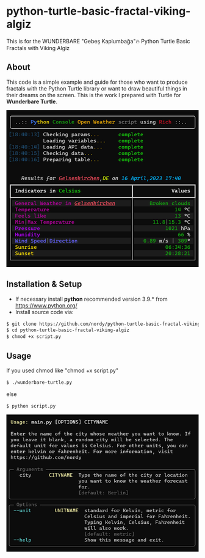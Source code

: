 # python-turtle-basic-fractal-viking-algiz
This is for the WUNDERBARE "Gebeş Kaplumbağa"🔥 Python Turtle Basic Fractals with Viking Algiz

## About

This code is a simple example and guide for those who want to produce fractals with the Python Turtle library or want to draw beautiful things in their dreams on the screen. This is the work I prepared with Turtle for **Wunderbare Turtle**.

![Uygulama Ekran Görüntüsü](https://github.com/nordy/python-rich-console-weather-script/blob/main/screenshots/python_rich_weather_results_screen.jpg?text=Console+Results)

## Installation & Setup

- If necessary install **python** recommended version 3.9.\* from https://www.python.org/
- Install source code via:

```bash
$ git clone https://github.com/nordy/python-turtle-basic-fractal-viking-algiz
$ cd python-turtle-basic-fractal-viking-algiz
$ chmod +x script.py
```
## Usage

If you used chmod like "chmod +x script.py"

```bash
$ ./wunderbare-turtle.py
```

else

```bash
$ python script.py
```
![Uygulama Ekran Görüntüsü](https://github.com/nordy/python-rich-console-weather-script/blob/main/screenshots/python_rich_weather_help_screen.jpg?text=Console+Help+Screen)
